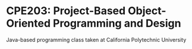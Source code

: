 # CPE203: Project-Based Object-Oriented Programming and Design

Java-based programming class taken at California Polytechnic University
